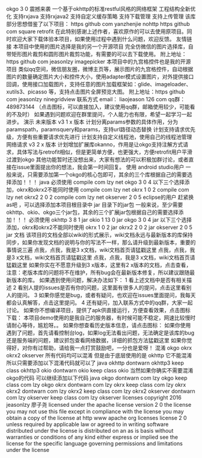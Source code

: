 okgo 3 0 震撼来袭 一个基于okhttp的标准restful风格的网络框架 工程结构全新优化 支持rxjava 支持rxjava2 支持自定义缓存策略 支持下载管理 支持上传管理 该库部分思想借鉴了以下项目： https github com yanzhenjie nohttp https github com square retrofit 在此特别感谢上述作者，喜欢原作的可以去使用原项目。同时欢迎大家下载体验本项目，如果使用过程中遇到什么问题，欢迎反馈。 友情链接 本项目中使用的图片选择是我的另一个开源项目 完全仿微信的图片选择库，自带矩形图片裁剪和圆形图片裁剪功能，有需要的可以去下载使用。 附上地址：https github com jeasonlzy imagepicker 本项目中的九宫格控件也是我的开源项目 类似qq空间，微信朋友圈，微博主页等，展示图片的九宫格控件，自动根据图片的数量确定图片大小和控件大小，使用adapter模式设置图片，对外提供接口回调，使用接口加载图片，支持任意的图片加载框架如：glide、imageloader、xutils3、picasso 等，支持点击图片全屏预览大图。 附上地址：https github com jeasonlzy ninegridview 联系方式 email： liaojeason 126 com qq群： 489873144 （点击图标，可以直接加入，建议使用qq群，邮箱使用较少，可能看的不及时） 如果遇到问题欢迎在群里提问，个人能力也有限，希望一起学习一起进步。 演示 未来版本 v3 1 x 版本 计划分离params参数的具体作用，分为paramspath，paramsquery和params，支持url路径动态替换 计划支持请求优先级，方便有些重要请求优先进行 计划支持自定义线程池，使用自己的线程池管理网络请求 v3 2 x 版本 计划增加扩展库okanno，作用是让okgo支持注解方式请求，具体写法与retrofit相似，但是更简单方便，也更强大，方便retrofit用户平滑过渡到okgo 其他功能暂时还没想出来，大家有想法的可以积极加群讨论，或者直接在issue里面提出你的想法，我会第一时间回复。 使用 android studio用户 一般来说，只需要添加第一个okgo的核心包即可，其余的三个库根据自己的需要选择添加！！！ java 必须使用 compile com lzy net okgo 3 0 4 以下三个选择添加，okrx和okrx2不能同时使用 compile com lzy net okrx 1 0 2 compile com lzy net okrx2 2 0 2 compile com lzy net okserver 2 0 5 eclipse的用户 赶紧换as吧 ，可以选择添加本项目根目录中 jar 目录下的jar包 一般来说，至少需要okhttp、okio、okgo三个jar包，其余的三个扩展jar包根据自己的需要选择添加！！！ 必须使用 okhttp 3 8 1 jar okio 1 13 0 jar okgo 3 0 4 jar 以下三个选择添加，okrx和okrx2不能同时使用 okrx 1 0 2 jar okrx2 2 0 2 jar okserver 2 0 5 jar 文档 该项目的文档全部以wiki的形式展示，wiki文档永远与最新版本的库保持同步，如果你发现文档的说明与你的写法不一样，那么请升级到最新版本，重要的事情说三遍 点我，点我，我是3 x文档，wiki文档首页请猛戳这里 点我，点我，我是3 x文档，wiki文档首页请猛戳这里 点我，点我，我是3 x文档，wiki文档首页请猛戳这里 如果你实在不愿意升级到3 x版本，这里有2 x版本的文档，点击查看，注意：老版本库的问题将不在维护，所有bug会在最新版本修复，所以建议跟随最新版本的库。 如果遇到使用问题，解决办法如下： 1 看上述文档中是否有相关描述 2 看别人提的issues是否有你的问题，这里面有很多人的提问，点击这里看别人的提问。 3 如果你感觉是bug，或者有疑问，也欢迎在issues里面提问，我每天都会认真解答，点击这里提问。 4 还有疑问，加入联系方式中的qq群，大家一起讨论。 如果你不想编译项目，提供了apk供直接运行，方便查看效果，点击图标下载： 本项目demo使用的是我自己的服务器，有时候可能不稳定，网速比较慢时请耐心等待，尴尬呀。。 如果你想查看历史版本信息，请点击图标： 如果你使用遇到了问题，首先请看控制台log，如果log无法看出问题，无法确定是该库的bug还是服务端的问题，建议抓包查看网络数据，详细的抓包方法猛戳这里 如果你觉得好，对你有过帮助，请给我一点打赏鼓励吧，一分也是爱呀！ 混淆 okgo okrx okrx2 okserver 所有代码均可以混淆 但是由于底层使用的是 okhttp 它不能混淆 所以只需要添加以下混淆代码就可以了 java okhttp dontwarn okhttp3 keep class okhttp3 okio dontwarn okio keep class okio 当然如果你确实不需要混淆okgo的代码 可以继续添加以下代码 java okgo dontwarn com lzy okgo keep class com lzy okgo okrx dontwarn com lzy okrx keep class com lzy okrx okrx2 dontwarn com lzy okrx2 keep class com lzy okrx2 okserver dontwarn com lzy okserver keep class com lzy okserver licenses copyright 2016 jeasonlzy 廖子尧 licensed under the apache license version 2 0 the license you may not use this file except in compliance with the license you may obtain a copy of the license at http www apache org licenses license 2 0 unless required by applicable law or agreed to in writing software distributed under the license is distributed on an as is basis without warranties or conditions of any kind either express or implied see the license for the specific language governing permissions and limitations under the license